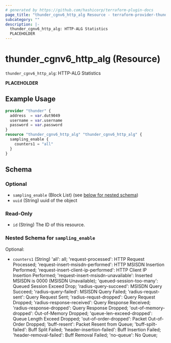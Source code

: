 ```yaml
---
# generated by https://github.com/hashicorp/terraform-plugin-docs
page_title: "thunder_cgnv6_http_alg Resource - terraform-provider-thunder"
subcategory: ""
description: |-
  thunder_cgnv6_http_alg: HTTP-ALG Statistics
  PLACEHOLDER
---
```


# thunder_cgnv6_http_alg (Resource)

`thunder_cgnv6_http_alg`: HTTP-ALG Statistics

__PLACEHOLDER__

## Example Usage

```terraform
provider "thunder" {
  address  = var.dut9049
  username = var.username
  password = var.password
}
resource "thunder_cgnv6_http_alg" "thunder_cgnv6_http_alg" {
  sampling_enable {
    counters1 = "all"
  }
}
```

<!-- schema generated by tfplugindocs -->
## Schema

### Optional

- `sampling_enable` (Block List) (see [below for nested schema](#nestedblock--sampling_enable))
- `uuid` (String) uuid of the object

### Read-Only

- `id` (String) The ID of this resource.

<a id="nestedblock--sampling_enable"></a>
### Nested Schema for `sampling_enable`

Optional:

- `counters1` (String) 'all': all; 'request-processed': HTTP Request Processed; 'request-insert-msisdn-performed': HTTP MSISDN Insertion Performed; 'request-insert-client-ip-performed': HTTP Client IP Insertion Performed; 'request-insert-msisdn-unavailable': Inserted MSISDN is 0000 (MSISDN Unavailable); 'queued-session-too-many': Queued Session Exceed Drop; 'radius-query-succeed': MSISDN Query Succeed; 'radius-query-failed': MSISDN Query Failed; 'radius-requst-sent': Query Request Sent; 'radius-requst-dropped': Query Request Dropped; 'radius-response-received': Query Response Received; 'radius-response-dropped': Query Response Dropped; 'out-of-memory-dropped': Out-of-Memory Dropped; 'queue-len-exceed-dropped': Queue Length Exceed Dropped; 'out-of-order-dropped': Packet Out-of-Order Dropped; 'buff-resent': Packet Resent from Queue; 'buff-spilt-failed': Buff Split Failed; 'header-insertion-failed': Buff Insertion Failed; 'header-removal-failed': Buff Removal Failed; 'no-queue': No Queue;


